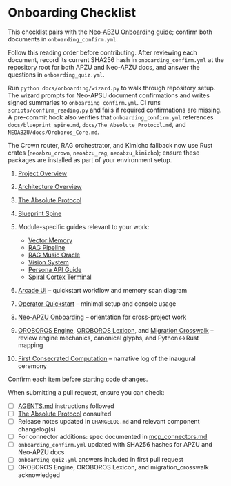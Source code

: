 # Onboarding Checklist

This checklist pairs with the [Neo‑ABZU Onboarding guide](../../NEOABZU/docs/onboarding.md); confirm both documents in `onboarding_confirm.yml`.

Follow this reading order before contributing. After reviewing each document, record its current SHA256 hash in `onboarding_confirm.yml` at the repository root for both APZU and Neo-APZU docs, and answer the questions in `onboarding_quiz.yml`.

Run `python docs/onboarding/wizard.py` to walk through repository setup. The wizard prompts for Neo-APSU document confirmations and writes signed summaries to `onboarding_confirm.yml`. CI runs `scripts/confirm_reading.py` and fails if required confirmations are missing.
A pre-commit hook also verifies that `onboarding_confirm.yml` references `docs/blueprint_spine.md`, `docs/The_Absolute_Protocol.md`, and `NEOABZU/docs/Oroboros_Core.md`.

The Crown router, RAG orchestrator, and Kimicho fallback now use Rust crates (`neoabzu_crown`, `neoabzu_rag`, `neoabzu_kimicho`); ensure these packages are installed as part of your environment setup.

1. [Project Overview](../project_overview.md)
2. [Architecture Overview](../architecture_overview.md)
3. [The Absolute Protocol](../The_Absolute_Protocol.md)
4. [Blueprint Spine](../blueprint_spine.md)
5. Module-specific guides relevant to your work:
   - [Vector Memory](../vector_memory.md)
   - [RAG Pipeline](../rag_pipeline.md)
   - [RAG Music Oracle](../rag_music_oracle.md)
   - [Vision System](../vision_system.md)
   - [Persona API Guide](../persona_api_guide.md)
   - [Spiral Cortex Terminal](../spiral_cortex_terminal.md)

6. [Arcade UI](../arcade_ui.md) – quickstart workflow and memory scan diagram
7. [Operator Quickstart](../operator_quickstart.md) – minimal setup and console usage
8. [Neo-APZU Onboarding](../../NEOABZU/docs/onboarding.md) – orientation for cross-project work
9. [OROBOROS Engine](../../NEOABZU/docs/OROBOROS_Engine.md), [OROBOROS Lexicon](../../NEOABZU/docs/OROBOROS_Lexicon.md), and [Migration Crosswalk](../../NEOABZU/docs/migration_crosswalk.md) – review engine mechanics, canonical glyphs, and Python↔Rust mapping
10. [First Consecrated Computation](../../NEOABZU/docs/Oroboros_Core.md#first-consecrated-computation) – narrative log of the inaugural ceremony

Confirm each item before starting code changes.

When submitting a pull request, ensure you can check:

- [ ] [AGENTS.md](../../AGENTS.md) instructions followed
- [ ] [The Absolute Protocol](../The_Absolute_Protocol.md) consulted
- [ ] Release notes updated in `CHANGELOG.md` and relevant component changelog(s)
- [ ] For connector additions: spec documented in [mcp_connectors.md](../mcp_connectors.md)
- [ ] `onboarding_confirm.yml` updated with SHA256 hashes for APZU and Neo-APZU docs
- [ ] `onboarding_quiz.yml` answers included in first pull request
- [ ] OROBOROS Engine, OROBOROS Lexicon, and migration_crosswalk acknowledged
